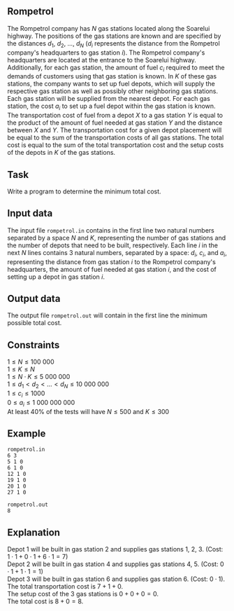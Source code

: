 ## Rompetrol

The Rompetrol company has $N$ gas stations located along the Soarelui highway. The positions of the gas stations are known and are specified by the distances $d_1$, $d_2$, $\dots$, $d_N$ ($d_i$ represents the distance from the Rompetrol company's headquarters to gas station $i$). The Rompetrol company's headquarters are located at the entrance to the Soarelui highway. Additionally, for each gas station, the amount of fuel $c_i$ required to meet the demands of customers using that gas station is known. In $K$ of these gas stations, the company wants to set up fuel depots, which will supply the respective gas station as well as possibly other neighboring gas stations. Each gas station will be supplied from the nearest depot. For each gas station, the cost $a_i$ to set up a fuel depot within the gas station is known. The transportation cost of fuel from a depot $X$ to a gas station $Y$ is equal to the product of the amount of fuel needed at gas station $Y$ and the distance between $X$ and $Y$. The transportation cost for a given depot placement will be equal to the sum of the transportation costs of all gas stations. The total cost is equal to the sum of the total transportation cost and the setup costs of the depots in $K$ of the gas stations.

## Task

Write a program to determine the minimum total cost.

## Input data

The input file `rompetrol.in` contains in the first line two natural numbers separated by a space $N$ and $K$, representing the number of gas stations and the number of depots that need to be built, respectively. Each line $i$ in the next $N$ lines contains 3 natural numbers, separated by a space: $d_i$, $c_i$, and $a_i$, representing the distance from gas station $i$ to the Rompetrol company's headquarters, the amount of fuel needed at gas station $i$, and the cost of setting up a depot in gas station $i$.

## Output data

The output file `rompetrol.out` will contain in the first line the minimum possible total cost.

## Constraints

$1 \leq N \leq 100\ 000$  
$1 \leq K \leq N$  
$1 \leq N \cdot K \leq 5\ 000\ 000$  
$1 \leq d_1 < d_2 < \dots < d_N \leq 10\ 000\ 000$  
$1 \leq c_i \leq 1000$  
$0 \leq a_i \leq 1\ 000\ 000\ 000$  
At least 40% of the tests will have $N \leq 500$ and $K \leq 300$

## Example

`rompetrol.in`  
`6 3`  
`5 1 0`  
`6 1 0`  
`12 1 0`  
`19 1 0`  
`20 1 0`  
`27 1 0`  

`rompetrol.out`  
`8`

## Explanation

Depot 1 will be built in gas station 2 and supplies gas stations 1, 2, 3. (Cost: $1 \cdot 1 + 0 \cdot 1 + 6 \cdot 1 = 7$)  
Depot 2 will be built in gas station 4 and supplies gas stations 4, 5. (Cost: $0 \cdot 1 + 1 \cdot 1 = 1$)  
Depot 3 will be built in gas station 6 and supplies gas station 6. (Cost: $0 \cdot 1$).  
The total transportation cost is $7 + 1 + 0$.  
The setup cost of the 3 gas stations is $0 + 0 + 0 = 0$.  
The total cost is $8 + 0 = 8$.